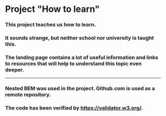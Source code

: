 # Project "How to learn"
### This project teaches us how to learn.  
### It sounds strange, but neither school nor university is taught this.  
### The landing page contains a lot of useful information and links to resources that will help to understand this topic even deeper.  
***
### Nested BEM was used in the project. Github.com is used as a remote repository.  
### The code has been verified by https://validator.w3.org/. 
